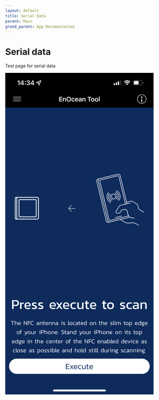 ```yaml
---
layout: default
title: Serial Data
parent: Main
grand_parent: App Documentation
---
```


# Serial data

Test page for serial data

![Test Screenshot](../images/test_screenshot.png)